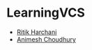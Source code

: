# LearningVCS

- [Ritik Harchani](https://github.com/harchani-ritik)
- [Animesh Choudhury](https://github.com/animesh328)